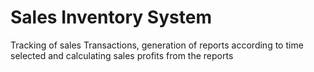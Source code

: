 # Sales Inventory System
 Tracking of sales Transactions, generation of reports according to time selected and calculating sales profits from the reports
